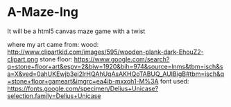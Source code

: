 # A-Maze-Ing
It will be a html5 canvas maze game with a twist

where my art came from:
wood: http://www.clipartkid.com/images/595/wooden-plank-dark-EhouZ2-clipart.png
stone floor:
https://www.google.com/search?q=stone+floor+art&espv=2&biw=1920&bih=974&source=lnms&tbm=isch&sa=X&ved=0ahUKEwjb3ei2lrHQAhUqAsAKHQoTABUQ_AUIBigB#tbm=isch&q=stone+floor+gameart&imgrc=ea4ib-mxxoh1-M%3A
font used: https://fonts.google.com/specimen/Delius+Unicase?selection.family=Delius+Unicase
